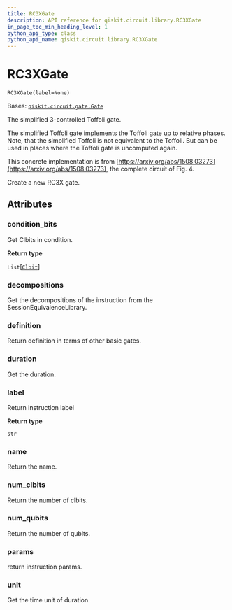 ```yaml
---
title: RC3XGate
description: API reference for qiskit.circuit.library.RC3XGate
in_page_toc_min_heading_level: 1
python_api_type: class
python_api_name: qiskit.circuit.library.RC3XGate
---
```


# RC3XGate

<span id="qiskit.circuit.library.RC3XGate" />

`RC3XGate(label=None)`

Bases: [`qiskit.circuit.gate.Gate`](qiskit.circuit.Gate "qiskit.circuit.gate.Gate")

The simplified 3-controlled Toffoli gate.

The simplified Toffoli gate implements the Toffoli gate up to relative phases. Note, that the simplified Toffoli is not equivalent to the Toffoli. But can be used in places where the Toffoli gate is uncomputed again.

This concrete implementation is from [https://arxiv.org/abs/1508.03273](https://arxiv.org/abs/1508.03273), the complete circuit of Fig. 4.

Create a new RC3X gate.

## Attributes

<span id="qiskit.circuit.library.RC3XGate.condition_bits" />

### condition\_bits

Get Clbits in condition.

**Return type**

`List`\[[`Clbit`](qiskit.circuit.Clbit "qiskit.circuit.classicalregister.Clbit")]

<span id="qiskit.circuit.library.RC3XGate.decompositions" />

### decompositions

Get the decompositions of the instruction from the SessionEquivalenceLibrary.

<span id="qiskit.circuit.library.RC3XGate.definition" />

### definition

Return definition in terms of other basic gates.

<span id="qiskit.circuit.library.RC3XGate.duration" />

### duration

Get the duration.

<span id="qiskit.circuit.library.RC3XGate.label" />

### label

Return instruction label

**Return type**

`str`

<span id="qiskit.circuit.library.RC3XGate.name" />

### name

Return the name.

<span id="qiskit.circuit.library.RC3XGate.num_clbits" />

### num\_clbits

Return the number of clbits.

<span id="qiskit.circuit.library.RC3XGate.num_qubits" />

### num\_qubits

Return the number of qubits.

<span id="qiskit.circuit.library.RC3XGate.params" />

### params

return instruction params.

<span id="qiskit.circuit.library.RC3XGate.unit" />

### unit

Get the time unit of duration.

